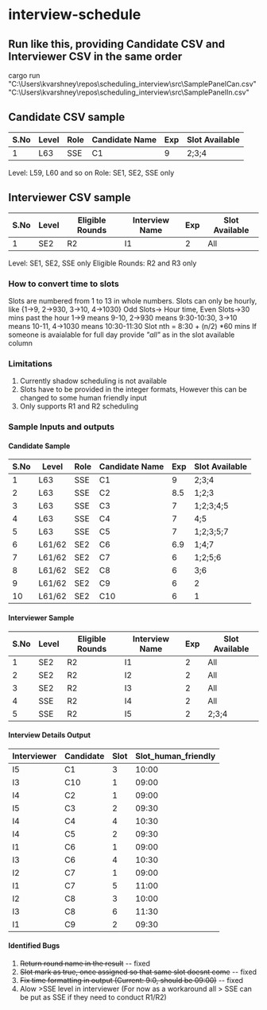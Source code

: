 ﻿# interview-schedule
## Run like this, providing Candidate CSV and Interviewer CSV in the same order 
cargo run "C:\Users\kvarshney\repos\scheduling_interview\src\SamplePanelCan.csv" "C:\Users\kvarshney\repos\scheduling_interview\src\SamplePanelIn.csv"

## Candidate CSV sample 
| S.No | Level | Role | Candidate Name | Exp | Slot Available |
|------|-------|------|----------------|-----|----------------|
| 1    | L63   | SSE  | C1             | 9   | 2;3;4          |

Level: L59, L60 and so on
Role: SE1, SE2, SSE only

## Interviewer CSV sample
| S.No | Level | Eligible Rounds | Interview Name | Exp | Slot Available |
|------|-------|----------------|----------------|-----|----------------|
| 1    | SE2   | R2             | I1             | 2   | All            |

Level: SE1, SE2, SSE only
Eligible Rounds: R2 and R3 only


### How to convert time to slots
Slots are numbered from 1 to 13 in whole numbers. 
Slots can only be hourly, like {1->9, 2->930, 3->10, 4->1030} Odd Slots-> Hour time, Even Slots->30 mins past the hour
1->9 means 9-10, 2->930 means 9:30-10:30, 3->10 means 10-11, 4->1030 means 10:30-11:30
Slot nth = 8:30 + (n/2) *60 mins
If someone is avaialable for full day provide *"all"* as in the slot available column

### Limitations
1. Currently shadow scheduling is not available
2. Slots have to be provided in the integer formats, However this can be changed to some human friendly input
3. Only supports R1 and R2 scheduling


### Sample Inputs and outputs

#### Candidate Sample
| S.No | Level    | Role | Candidate Name | Exp | Slot Available |
|------|----------|------|----------------|-----|----------------|
| 1    | L63      | SSE  | C1             | 9   | 2;3;4          |
| 2    | L63      | SSE  | C2             | 8.5 | 1;2;3          |
| 3    | L63      | SSE  | C3             | 7   | 1;2;3;4;5      |
| 4    | L63      | SSE  | C4             | 7   | 4;5            |
| 5    | L63      | SSE  | C5             | 7   | 1;2;3;5;7      |
| 6    | L61/62   | SE2  | C6             | 6.9 | 1;4;7          |
| 7    | L61/62   | SE2  | C7             | 6   | 1;2;5;6        |
| 8    | L61/62   | SE2  | C8             | 6   | 3;6            |
| 9    | L61/62   | SE2  | C9             | 6   | 2              |
| 10   | L61/62   | SE2  | C10            | 6   | 1              |

#### Interviewer Sample
| S.No | Level | Eligible Rounds | Interview Name | Exp | Slot Available |
|------|-------|----------------|----------------|-----|----------------|
| 1    | SE2   | R2             | I1             | 2   | All            |
| 2    | SE2   | R2             | I2             | 2   | All            |
| 3    | SE2   | R2             | I3             | 2   | All            |
| 4    | SSE   | R2             | I4             | 2   | All            |
| 5    | SSE   | R2             | I5             | 2   | 2;3;4          |

#### Interview Details Output 
| Interviewer | Candidate | Slot | Slot_human_friendly |
|-------------|-----------|------|---------------------|
| I5          | C1        | 3    | 10:00               |
| I3          | C10       | 1    | 09:00               |
| I4          | C2        | 1    | 09:00               |
| I5          | C3        | 2    | 09:30               |
| I4          | C4        | 4    | 10:30               |
| I4          | C5        | 2    | 09:30               |
| I1          | C6        | 1    | 09:00               |
| I3          | C6        | 4    | 10:30               |
| I2          | C7        | 1    | 09:00               |
| I1          | C7        | 5    | 11:00               |
| I2          | C8        | 3    | 10:00               |
| I3          | C8        | 6    | 11:30               |
| I1          | C9        | 2    | 09:30               |

#### Identified Bugs
1. ~~Return round name in the result~~ -- fixed
2. ~~Slot mark as true, once assigned so that same slot doesnt come~~ -- fixed
3. ~~Fix time formatting in output (Current: 9:0, should be 09:00)~~ -- fixed
4. Alow >SSE level in interviewer (For now as a workaround all > SSE can be put as SSE if they need to conduct R1/R2)
